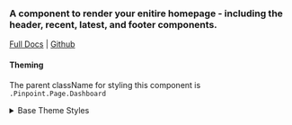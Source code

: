 ### A component to render your enitire homepage - including the header, recent, latest, and footer components.

[Full Docs](https://react.preview.pinpoint.com/?path=/docs/components-page-dashboard) | [Github](https://github.com/pinpt/react/tree/master/src/components/Page/Dashboard)

#### Theming

The parent className for styling this component is `.Pinpoint.Page.Dashboard`

<details>
	<summary>Base Theme Styles</summary>

```css
.Pinpoint.Page.Dashboard {
	@apply flex flex-col h-screen;
}
```

</details>
